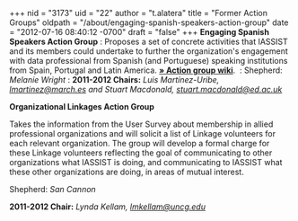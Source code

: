 +++
nid = "3173"
uid = "22"
author = "t.alatera"
title = "Former Action Groups"
oldpath = "/about/engaging-spanish-speakers-action-group"
date = "2012-07-16 08:40:12 -0700"
draft = "false"
+++
**Engaging Spanish Speakers Action Group**
:   Proposes a set of concrete activities that IASSIST and its members
    could undertake to further the organization's engagement with data
    professional from Spanish (and Portuguese) speaking institutions
    from Spain, Portugal and Latin America.
    **[» Action group
    wiki](http://latinengagementiassist.wiki.zoho.com/HomePage.html)**. 
:   Shepherd: *Melanie Wright*
:   **2011-2012 Chairs:** *Luis Martínez-Uribe, lmartinez@march.es and
    Stuart Macdonald, stuart.macdonald@ed.ac.uk*

**Organizational Linkages Action Group**

Takes the information from the User Survey about membership in allied
professional organizations and will solicit a list of Linkage volunteers
for each relevant organization. The group will develop a formal charge
for these Linkage volunteers reflecting the goal of communicating to
other organizations what IASSIST is doing, and communicating to IASSIST
what these other organizations are doing, in areas of mutual interest.

Shepherd: *San Cannon*

**2011-2012 Chair:** *Lynda Kellam, lmkellam@uncg.edu*
